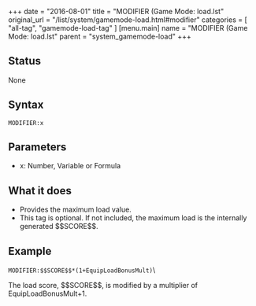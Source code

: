 +++
date = "2016-08-01"
title = "MODIFIER (Game Mode: load.lst"
original_url = "/list/system/gamemode-load.html#modifier"
categories = [ "all-tag", "gamemode-load-tag" ]
[menu.main]
    name = "MODIFIER (Game Mode: load.lst"
    parent = "system_gamemode-load"
+++

## Status

None

## Syntax

`MODIFIER:x`

## Parameters

-   x: Number, Variable or Formula



What it does
------------

-   Provides the maximum load value.
-   This tag is optional. If not included, the maximum load is the
    internally generated \$\$SCORE\$\$.

Example
-------

`MODIFIER:$$SCORE$$*(1+EquipLoadBonusMult)`\

The load score, \$\$SCORE\$\$, is modified by a multiplier of
EquipLoadBonusMult+1.

